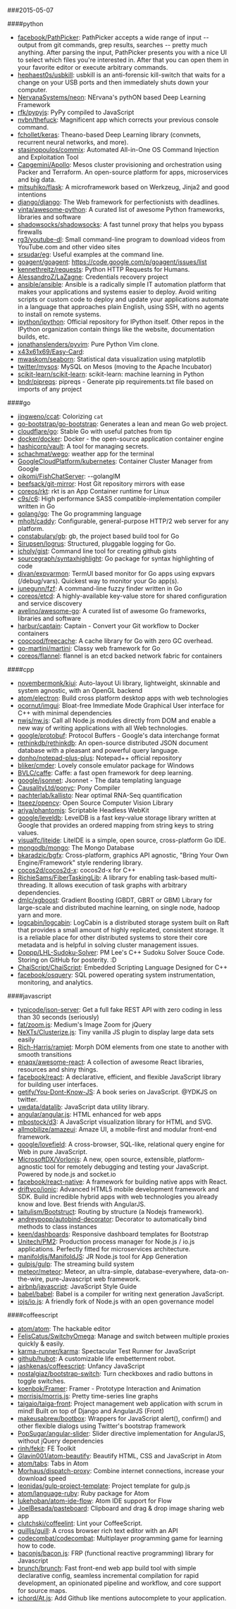 ###2015-05-07

####python
* [facebook/PathPicker](https://github.com/facebook/PathPicker): PathPicker accepts a wide range of input -- output from git commands, grep results, searches -- pretty much anything. After parsing the input, PathPicker presents you with a nice UI to select which files you're interested in. After that you can open them in your favorite editor or execute arbitrary commands.
* [hephaest0s/usbkill](https://github.com/hephaest0s/usbkill):  usbkill  is an anti-forensic kill-switch that waits for a change on your USB ports and then immediately shuts down your computer.
* [NervanaSystems/neon](https://github.com/NervanaSystems/neon): NErvana's pythON based Deep Learning Framework
* [rfk/pypyjs](https://github.com/rfk/pypyjs): PyPy compiled to JavaScript
* [nvbn/thefuck](https://github.com/nvbn/thefuck): Magnificent app which corrects your previous console command.
* [fchollet/keras](https://github.com/fchollet/keras): Theano-based Deep Learning library (convnets, recurrent neural networks, and more).
* [stasinopoulos/commix](https://github.com/stasinopoulos/commix): Automated All-in-One OS Command Injection and Exploitation Tool
* [Capgemini/Apollo](https://github.com/Capgemini/Apollo): Mesos cluster provisioning and orchestration using Packer and Terraform. An open-source platform for apps, microservices and big data.
* [mitsuhiko/flask](https://github.com/mitsuhiko/flask): A microframework based on Werkzeug, Jinja2 and good intentions
* [django/django](https://github.com/django/django): The Web framework for perfectionists with deadlines.
* [vinta/awesome-python](https://github.com/vinta/awesome-python): A curated list of awesome Python frameworks, libraries and software
* [shadowsocks/shadowsocks](https://github.com/shadowsocks/shadowsocks): A fast tunnel proxy that helps you bypass firewalls
* [rg3/youtube-dl](https://github.com/rg3/youtube-dl): Small command-line program to download videos from YouTube.com and other video sites
* [srsudar/eg](https://github.com/srsudar/eg): Useful examples at the command line.
* [goagent/goagent](https://github.com/goagent/goagent): https://code.google.com/p/goagent/issues/list
* [kennethreitz/requests](https://github.com/kennethreitz/requests): Python HTTP Requests for Humans.
* [AlessandroZ/LaZagne](https://github.com/AlessandroZ/LaZagne): Credentials recovery project
* [ansible/ansible](https://github.com/ansible/ansible): Ansible is a radically simple IT automation platform that makes your applications and systems easier to deploy. Avoid writing scripts or custom code to deploy and update your applications automate in a language that approaches plain English, using SSH, with no agents to install on remote systems.
* [ipython/ipython](https://github.com/ipython/ipython): Official repository for IPython itself. Other repos in the IPython organization contain things like the website, documentation builds, etc.
* [jonathanslenders/pyvim](https://github.com/jonathanslenders/pyvim): Pure Python Vim clone.
* [x43x61x69/Easy-Card](https://github.com/x43x61x69/Easy-Card): 
* [mwaskom/seaborn](https://github.com/mwaskom/seaborn): Statistical data visualization using matplotlib
* [twitter/mysos](https://github.com/twitter/mysos): MySQL on Mesos (moving to the Apache Incubator)
* [scikit-learn/scikit-learn](https://github.com/scikit-learn/scikit-learn): scikit-learn: machine learning in Python
* [bndr/pipreqs](https://github.com/bndr/pipreqs): pipreqs - Generate pip requirements.txt file based on imports of any project

####go
* [jingweno/ccat](https://github.com/jingweno/ccat): Colorizing `cat`
* [go-bootstrap/go-bootstrap](https://github.com/go-bootstrap/go-bootstrap): Generates a lean and mean Go web project.
* [cloudflare/go](https://github.com/cloudflare/go): Stable Go with useful patches from tip
* [docker/docker](https://github.com/docker/docker): Docker - the open-source application container engine
* [hashicorp/vault](https://github.com/hashicorp/vault): A tool for managing secrets.
* [schachmat/wego](https://github.com/schachmat/wego): weather app for the terminal
* [GoogleCloudPlatform/kubernetes](https://github.com/GoogleCloudPlatform/kubernetes): Container Cluster Manager from Google
* [oikomi/FishChatServer](https://github.com/oikomi/FishChatServer): --golangIM
* [beefsack/git-mirror](https://github.com/beefsack/git-mirror): Host Git repository mirrors with ease
* [coreos/rkt](https://github.com/coreos/rkt): rkt is an App Container runtime for Linux
* [c9s/c6](https://github.com/c9s/c6): High performance SASS compatible-implementation compiler written in Go
* [golang/go](https://github.com/golang/go): The Go programming language
* [mholt/caddy](https://github.com/mholt/caddy): Configurable, general-purpose HTTP/2 web server for any platform.
* [constabulary/gb](https://github.com/constabulary/gb): gb, the project based build tool for Go
* [Sirupsen/logrus](https://github.com/Sirupsen/logrus): Structured, pluggable logging for Go.
* [icholy/gist](https://github.com/icholy/gist): Command line tool for creating github gists
* [sourcegraph/syntaxhighlight](https://github.com/sourcegraph/syntaxhighlight): Go package for syntax highlighting of code
* [divan/expvarmon](https://github.com/divan/expvarmon): TermUI based monitor for Go apps using expvars (/debug/vars). Quickest way to monitor your Go app(s).
* [junegunn/fzf](https://github.com/junegunn/fzf): A command-line fuzzy finder written in Go
* [coreos/etcd](https://github.com/coreos/etcd): A highly-available key-value store for shared configuration and service discovery
* [avelino/awesome-go](https://github.com/avelino/awesome-go): A curated list of awesome Go frameworks, libraries and software
* [harbur/captain](https://github.com/harbur/captain): Captain - Convert your Git workflow to Docker  containers
* [coocood/freecache](https://github.com/coocood/freecache): A cache library for Go with zero GC overhead.
* [go-martini/martini](https://github.com/go-martini/martini): Classy web framework for Go
* [coreos/flannel](https://github.com/coreos/flannel): flannel is an etcd backed network fabric for containers

####cpp
* [novembermonk/kiui](https://github.com/novembermonk/kiui): Auto-layout Ui library, lightweight, skinnable and system agnostic, with an OpenGL backend
* [atom/electron](https://github.com/atom/electron): Build cross platform desktop apps with web technologies
* [ocornut/imgui](https://github.com/ocornut/imgui): Bloat-free Immediate Mode Graphical User interface for C++ with minimal dependencies
* [nwjs/nw.js](https://github.com/nwjs/nw.js): Call all Node.js modules directly from DOM and enable a new way of writing applications with all Web technologies.
* [google/protobuf](https://github.com/google/protobuf): Protocol Buffers - Google's data interchange format
* [rethinkdb/rethinkdb](https://github.com/rethinkdb/rethinkdb): An open-source distributed JSON document database with a pleasant and powerful query language.
* [donho/notepad-plus-plus](https://github.com/donho/notepad-plus-plus): Notepad++ official repository
* [bliker/cmder](https://github.com/bliker/cmder): Lovely console emulator package for Windows
* [BVLC/caffe](https://github.com/BVLC/caffe): Caffe: a fast open framework for deep learning.
* [google/jsonnet](https://github.com/google/jsonnet): Jsonnet - The data templating language
* [CausalityLtd/ponyc](https://github.com/CausalityLtd/ponyc): Pony Compiler
* [pachterlab/kallisto](https://github.com/pachterlab/kallisto): Near optimal RNA-Seq quantification
* [Itseez/opencv](https://github.com/Itseez/opencv): Open Source Computer Vision Library
* [ariya/phantomjs](https://github.com/ariya/phantomjs): Scriptable Headless WebKit
* [google/leveldb](https://github.com/google/leveldb): LevelDB is a fast key-value storage library written at Google that provides an ordered mapping from string keys to string values.
* [visualfc/liteide](https://github.com/visualfc/liteide): LiteIDE is a simple, open source, cross-platform Go IDE.
* [mongodb/mongo](https://github.com/mongodb/mongo): The Mongo Database
* [bkaradzic/bgfx](https://github.com/bkaradzic/bgfx): Cross-platform, graphics API agnostic, "Bring Your Own Engine/Framework" style rendering library.
* [cocos2d/cocos2d-x](https://github.com/cocos2d/cocos2d-x): cocos2d-x for C++
* [RichieSams/FiberTaskingLib](https://github.com/RichieSams/FiberTaskingLib): A library for enabling task-based multi-threading. It allows execution of task graphs with arbitrary dependencies.
* [dmlc/xgboost](https://github.com/dmlc/xgboost): Gradient Boosting (GBDT, GBRT or GBM) Library for large-scale and distributed machine learning, on single node, hadoop yarn and more.
* [logcabin/logcabin](https://github.com/logcabin/logcabin): LogCabin is a distributed storage system built on Raft that provides a small amount of highly replicated, consistent storage. It is a reliable place for other distributed systems to store their core metadata and is helpful in solving cluster management issues.
* [Doppp/LHL-Sudoku-Solver](https://github.com/Doppp/LHL-Sudoku-Solver): PM Lee's C++ Sudoku Solver Souce Code. Storing on GitHub for posterity. :D
* [ChaiScript/ChaiScript](https://github.com/ChaiScript/ChaiScript): Embedded Scripting Language Designed for C++
* [facebook/osquery](https://github.com/facebook/osquery): SQL powered operating system instrumentation, monitoring, and analytics.

####javascript
* [typicode/json-server](https://github.com/typicode/json-server): Get a full fake REST API with zero coding in less than 30 seconds (seriously)
* [fat/zoom.js](https://github.com/fat/zoom.js): Medium's Image Zoom for jQuery
* [NeXTs/Clusterize.js](https://github.com/NeXTs/Clusterize.js): Tiny vanilla JS plugin to display large data sets easily
* [Rich-Harris/ramjet](https://github.com/Rich-Harris/ramjet): Morph DOM elements from one state to another with smooth transitions
* [enaqx/awesome-react](https://github.com/enaqx/awesome-react): A collection of awesome React libraries, resources and shiny things.
* [facebook/react](https://github.com/facebook/react): A declarative, efficient, and flexible JavaScript library for building user interfaces.
* [getify/You-Dont-Know-JS](https://github.com/getify/You-Dont-Know-JS): A book series on JavaScript. @YDKJS on twitter.
* [uwdata/datalib](https://github.com/uwdata/datalib): JavaScript data utility library.
* [angular/angular.js](https://github.com/angular/angular.js): HTML enhanced for web apps
* [mbostock/d3](https://github.com/mbostock/d3): A JavaScript visualization library for HTML and SVG.
* [allmobilize/amazeui](https://github.com/allmobilize/amazeui): Amaze UI, a mobile-first and modular front-end framework.
* [google/lovefield](https://github.com/google/lovefield): A cross-browser, SQL-like, relational query engine for Web in pure JavaScript.
* [MicrosoftDX/Vorlonjs](https://github.com/MicrosoftDX/Vorlonjs): A new, open source, extensible, platform-agnostic tool for remotely debugging and testing your JavaScript. Powered by node.js and socket.io
* [facebook/react-native](https://github.com/facebook/react-native): A framework for building native apps with React.
* [driftyco/ionic](https://github.com/driftyco/ionic): Advanced HTML5 mobile development framework and SDK. Build incredible hybrid apps with web technologies you already know and love. Best friends with AngularJS.
* [taitulism/Bootstruct](https://github.com/taitulism/Bootstruct): Routing by structure (a Nodejs framework).
* [andreypopp/autobind-decorator](https://github.com/andreypopp/autobind-decorator): Decorator to automatically bind methods to class instances
* [keen/dashboards](https://github.com/keen/dashboards): Responsive dashboard templates for Bootstrap
* [Unitech/PM2](https://github.com/Unitech/PM2): Production process manager for Node.js / io.js applications. Perfectly fitted for microservices architecture.
* [manifoldjs/ManifoldJS](https://github.com/manifoldjs/ManifoldJS): JR Node.js tool for App Generation
* [gulpjs/gulp](https://github.com/gulpjs/gulp): The streaming build system
* [meteor/meteor](https://github.com/meteor/meteor): Meteor, an ultra-simple, database-everywhere, data-on-the-wire, pure-Javascript web framework.
* [airbnb/javascript](https://github.com/airbnb/javascript): JavaScript Style Guide
* [babel/babel](https://github.com/babel/babel): Babel is a compiler for writing next generation JavaScript.
* [iojs/io.js](https://github.com/iojs/io.js): A friendly fork of Node.js with an open governance model

####coffeescript
* [atom/atom](https://github.com/atom/atom): The hackable editor
* [FelisCatus/SwitchyOmega](https://github.com/FelisCatus/SwitchyOmega): Manage and switch between multiple proxies quickly & easily.
* [karma-runner/karma](https://github.com/karma-runner/karma): Spectacular Test Runner for JavaScript
* [github/hubot](https://github.com/github/hubot): A customizable life embetterment robot.
* [jashkenas/coffeescript](https://github.com/jashkenas/coffeescript): Unfancy JavaScript
* [nostalgiaz/bootstrap-switch](https://github.com/nostalgiaz/bootstrap-switch): Turn checkboxes and radio buttons in toggle switches.
* [koenbok/Framer](https://github.com/koenbok/Framer): Framer - Prototype Interaction and Animation
* [morrisjs/morris.js](https://github.com/morrisjs/morris.js): Pretty time-series line graphs
* [taigaio/taiga-front](https://github.com/taigaio/taiga-front): Project management web application with scrum in mind! Built on top of Django and AngularJS (Front)
* [makeusabrew/bootbox](https://github.com/makeusabrew/bootbox): Wrappers for JavaScript alert(), confirm() and other flexible dialogs using Twitter's bootstrap framework
* [PopSugar/angular-slider](https://github.com/PopSugar/angular-slider): Slider directive implementation for AngularJS, without jQuery dependencies
* [rinh/fekit](https://github.com/rinh/fekit): FE Toolkit
* [Glavin001/atom-beautify](https://github.com/Glavin001/atom-beautify): Beautify HTML, CSS and JavaScript in Atom
* [atom/tabs](https://github.com/atom/tabs): Tabs in Atom
* [Morhaus/dispatch-proxy](https://github.com/Morhaus/dispatch-proxy): Combine internet connections, increase your download speed
* [leonidas/gulp-project-template](https://github.com/leonidas/gulp-project-template): Project template for gulp.js
* [atom/language-ruby](https://github.com/atom/language-ruby): Ruby package for Atom
* [lukehoban/atom-ide-flow](https://github.com/lukehoban/atom-ide-flow): Atom IDE support for Flow
* [JoelBesada/pasteboard](https://github.com/JoelBesada/pasteboard): Clipboard and drag & drop image sharing web app
* [clutchski/coffeelint](https://github.com/clutchski/coffeelint): Lint your CoffeeScript.
* [quilljs/quill](https://github.com/quilljs/quill): A cross browser rich text editor with an API
* [codecombat/codecombat](https://github.com/codecombat/codecombat): Multiplayer programming game for learning how to code.
* [baconjs/bacon.js](https://github.com/baconjs/bacon.js): FRP (functional reactive programming) library for Javascript
* [brunch/brunch](https://github.com/brunch/brunch): Fast front-end web app build tool with simple declarative config, seamless incremental compilation for rapid development, an opinionated pipeline and workflow, and core support for source maps.
* [ichord/At.js](https://github.com/ichord/At.js): Add Github like mentions autocomplete to your application.
